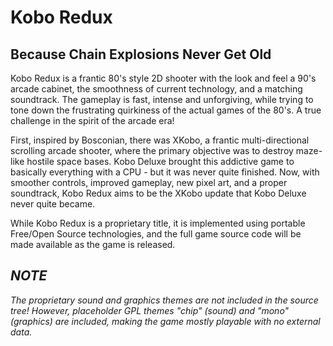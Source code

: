Kobo Redux
==========

Because Chain Explosions Never Get Old
--------------------------------------

Kobo Redux is a frantic 80's style 2D shooter with the look and feel a 90's arcade cabinet, the smoothness of current technology, and a matching soundtrack. The gameplay is fast, intense and unforgiving, while trying to tone down the frustrating quirkiness of the actual games of the 80's. A true challenge in the spirit of the arcade era!

First, inspired by Bosconian, there was XKobo, a frantic multi-directional scrolling arcade shooter, where the primary objective was to destroy maze-like hostile space bases. Kobo Deluxe brought this addictive game to basically everything with a CPU - but it was never quite finished. Now, with smoother controls, improved gameplay, new pixel art, and a proper soundtrack, Kobo Redux aims to be the XKobo update that Kobo Deluxe never quite became.

While Kobo Redux is a proprietary title, it is implemented using portable Free/Open Source technologies, and the full game source code will be made available as the game is released.

*NOTE*
------

*The proprietary sound and graphics themes are not included in the source tree! However, placeholder GPL themes "chip" (sound) and "mono" (graphics) are included, making the game mostly playable with no external data.*
